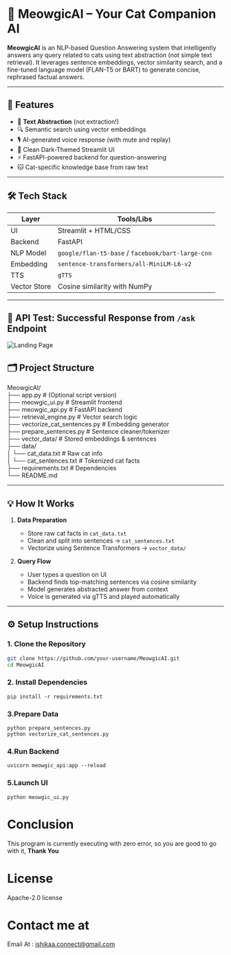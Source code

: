 # 🐾 MeowgicAI – Your Cat Companion AI

**MeowgicAI** is an NLP-based Question Answering system that intelligently answers any query related to cats using text abstraction (not simple text retrieval). It leverages sentence embeddings, vector similarity search, and a fine-tuned language model (FLAN-T5 or BART) to generate concise, rephrased factual answers.

---

## 🚀 Features

- 🧠 **Text Abstraction** (not extraction!)
- 🔍 Semantic search using vector embeddings
- 🎙️ AI-generated voice response (with mute and replay)
- 🌙 Clean Dark-Themed Streamlit UI
- ⚡ FastAPI-powered backend for question-answering
- 🐱 Cat-specific knowledge base from raw text

---

## 🛠️ Tech Stack

| Layer       | Tools/Libs                               |
|-------------|------------------------------------------|
| UI          | Streamlit + HTML/CSS                     |
| Backend     | FastAPI                                  |
| NLP Model   | `google/flan-t5-base` / `facebook/bart-large-cnn` |
| Embedding   | `sentence-transformers/all-MiniLM-L6-v2` |
| TTS         | `gTTS`                                   |
| Vector Store| Cosine similarity with NumPy             |

---

## 📡 API Test: Successful Response from `/ask` Endpoint

![Landing Page](MeowgicAI/FastAPI_SS.png)

## 🗂️ Project Structure

MeowgicAI/<br>
├── app.py # (Optional script version)<br>
├── meowgic_ui.py # Streamlit frontend<br>
├── meowgic_api.py # FastAPI backend<br>
├── retrieval_engine.py # Vector search logic<br>
├── vectorize_cat_sentences.py # Embedding generator<br>
├── prepare_sentences.py # Sentence cleaner/tokenizer<br>
├── vector_data/ # Stored embeddings & sentences<br>
├── data/<br>
│ └── cat_data.txt # Raw cat info<br>
│ └── cat_sentences.txt # Tokenized cat facts<br>
├── requirements.txt # Dependencies<br>
└── README.md<br>


---

## 💡 How It Works

1. **Data Preparation**
   - Store raw cat facts in `cat_data.txt`
   - Clean and split into sentences → `cat_sentences.txt`
   - Vectorize using Sentence Transformers → `vector_data/`

2. **Query Flow**
   - User types a question on UI
   - Backend finds top-matching sentences via cosine similarity
   - Model generates abstracted answer from context
   - Voice is generated via gTTS and played automatically

---

## ⚙️ Setup Instructions

### 1. Clone the Repository
```bash
git clone https://github.com/your-username/MeowgicAI.git
cd MeowgicAI
```
### 2. Install Dependencies
```
pip install -r requirements.txt
```
### 3.Prepare Data
```
python prepare_sentences.py
python vectorize_cat_sentences.py
```
### 4.Run Backend
```
uvicorn meowgic_api:app --reload
```
### 5.Launch UI
```
python meowgic_ui.py
```

# Conclusion
This program is currently executing with zero error, so you are good to go with it, **Thank You**

# License
Apache-2.0 license

# Contact me at
Email At : ishikaa.connect@gmail.com

